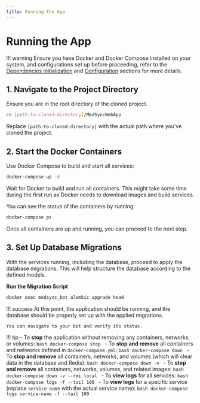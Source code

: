 ```yaml
---
title: Running the App
---
```


# Running the App

!!! warning
    Ensure you have Docker and Docker Compose installed on your system, and configurations set up before proceeding, refer to the [Dependencies Initialization](dependencies-initialization.md) and [Configuration](configuration.md) sections for more details.

## 1. Navigate to the Project Directory

Ensure you are in the root directory of the cloned project.

```bash
cd [path-to-cloned-directory]/MedSyncWebApp
```

Replace `[path-to-cloned-directory]` with the actual path where you've cloned the project.

## 2. Start the Docker Containers

Use Docker Compose to build and start all services:

```bash
docker-compose up -d
```

Wait for Docker to build and run all containers. This might take some time during the first run as Docker needs to
download images and build services.

You can see the status of the containers by running:

```bash
docker-compose ps
```

Once all containers are up and running, you can proceed to the next step.

## 3. Set Up Database Migrations

With the services running, including the database, proceed to apply the database migrations. This will help structure
the database according to the defined models.

**Run the Migration Script**

```bash
docker exec medsync_bot alembic upgrade head
```

!!! success
    At this point, the application should be running, and the database should be properly set up with the applied migrations. 

    You can navigate to your bot and verify its status.


!!! tip
    - To **stop** the application without removing any containers, networks, or volumes:
        ```bash
        docker-compose stop
        ```
    - To **stop and remove** all containers and networks defined in `docker-compose.yml`:
        ```bash
        docker-compose down
        ```
    - To **stop and remove** all containers, networks, and volumes (which will clear data in the database and Redis):
        ```bash
        docker-compose down -v
        ```
    - To **stop and remove** all containers, networks, volumes, and related images:
        ```bash
        docker-compose down -v --rmi local
        ```
    - To **view logs** for all services:
        ```bash
        docker-compose logs -f --tail 100
        ```
    - To **view logs** for a specific service (replace `service-name` with the actual service name):
        ```bash
        docker-compose logs service-name -f --tail 100
        ``` 
    
